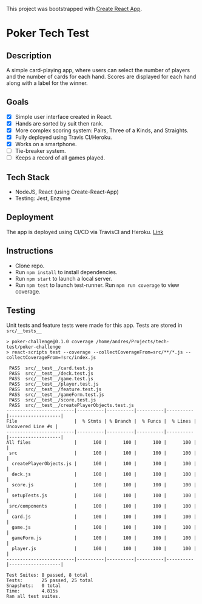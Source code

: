 This project was bootstrapped with [Create React App](https://github.com/facebook/create-react-app).
# Poker Tech Test
## Description
A simple card-playing app, where users can select the number of players and the number of cards for each hand. Scores are displayed for each hand along with a label for the winner.

## Goals
 - [x] Simple user interface created in React.
 - [x] Hands are sorted by suit then rank.
 - [x] More complex scoring system: Pairs, Three of a Kinds, and Straights.
 - [x] Fully deployed using Travis CI/Heroku.
 - [x] Works on a smartphone.
 - [ ] Tie-breaker system.
 - [ ] Keeps a record of all games played.

## Tech Stack
 - NodeJS, React (using Create-React-App)
 - Testing: Jest, Enzyme

## Deployment
The app is deployed using CI/CD via TravisCI and Heroku. [Link](https://poker-challenge.herokuapp.com/)

## Instructions
 - Clone repo.
 - Run `npm install` to install dependencies.
 - Run `npm start` to launch a local server.
 - Run `npm test` to launch test-runner. Run `npm run coverage` to view coverage.

## Testing
Unit tests and feature tests were made for this app. Tests are stored in `src/__tests__`
```
> poker-challenge@0.1.0 coverage /home/andres/Projects/tech-test/poker-challenge
> react-scripts test --coverage --collectCoverageFrom=src/**/*.js --collectCoverageFrom=!src/index.js

 PASS  src/__test__/card.test.js
 PASS  src/__test__/deck.test.js
 PASS  src/__test__/game.test.js
 PASS  src/__test__/player.test.js
 PASS  src/__test__/feature.test.js
 PASS  src/__test__/gameForm.test.js
 PASS  src/__test__/score.test.js
 PASS  src/__test__/createPlayerObjects.test.js
-------------------------|----------|----------|----------|----------|-------------------|
File                     |  % Stmts | % Branch |  % Funcs |  % Lines | Uncovered Line #s |
-------------------------|----------|----------|----------|----------|-------------------|
All files                |      100 |      100 |      100 |      100 |                   |
 src                     |      100 |      100 |      100 |      100 |                   |
  createPlayerObjects.js |      100 |      100 |      100 |      100 |                   |
  deck.js                |      100 |      100 |      100 |      100 |                   |
  score.js               |      100 |      100 |      100 |      100 |                   |
  setupTests.js          |      100 |      100 |      100 |      100 |                   |
 src/components          |      100 |      100 |      100 |      100 |                   |
  card.js                |      100 |      100 |      100 |      100 |                   |
  game.js                |      100 |      100 |      100 |      100 |                   |
  gameForm.js            |      100 |      100 |      100 |      100 |                   |
  player.js              |      100 |      100 |      100 |      100 |                   |
-------------------------|----------|----------|----------|----------|-------------------|

Test Suites: 8 passed, 8 total
Tests:       25 passed, 25 total
Snapshots:   0 total
Time:        4.815s
Ran all test suites.

```
